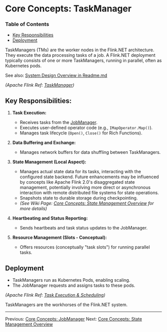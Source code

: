 # Core Concepts: TaskManager

### Table of Contents
- [Key Responsibilities](#key-responsibilities)
- [Deployment](#deployment)

TaskManagers (TMs) are the worker nodes in the Flink.NET architecture. They execute the data processing tasks of a job. A Flink.NET deployment typically consists of one or more TaskManagers, running in parallel, often as Kubernetes pods.

See also: [System Design Overview in Readme.md](../../../Readme.md#system-design-overview)

*(Apache Flink Ref: [TaskManager](https://nightlies.apache.org/flink/flink-docs-stable/docs/concepts/flink_architecture/#taskmanager))*

## Key Responsibilities:

1.  **Task Execution:**
    *   Receives tasks from the [JobManager](./Core-Concepts-JobManager.md).
    *   Executes user-defined operator code (e.g., `IMapOperator.Map()`).
    *   Manages task lifecycle (`Open()`, `Close()` for Rich Functions).

2.  **Data Buffering and Exchange:**
    *   Manages network buffers for data shuffling between TaskManagers.

3.  **State Management (Local Aspect):**
    *   Manages actual state data for its tasks, interacting with the configured state backend. Future enhancements may be influenced by concepts like Apache Flink 2.0's disaggregated state management, potentially involving more direct or asynchronous interaction with remote distributed file systems for state operations.
    *   Snapshots state to durable storage during checkpointing.
    *   *(See Wiki Page: [Core Concepts: State Management Overview](./Core-Concepts-State-Management-Overview.md) for more details)*

4.  **Heartbeating and Status Reporting:**
    *   Sends heartbeats and task status updates to the JobManager.

5.  **Resource Management (Slots - Conceptual):**
    *   Offers resources (conceptually "task slots") for running parallel tasks.

## Deployment

*   TaskManagers run as Kubernetes Pods, enabling scaling.
*   The JobManager requests and assigns tasks to these pods.

*(Apache Flink Ref: [Task Execution & Scheduling](https://nightlies.apache.org/flink/flink-docs-stable/docs/internals/task_scheduling/))*

TaskManagers are the workhorses of the Flink.NET system.

---
Previous: [Core Concepts: JobManager](./Core-Concepts-JobManager.md)
Next: [Core Concepts: State Management Overview](./Core-Concepts-State-Management-Overview.md)